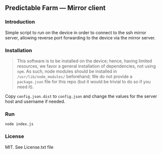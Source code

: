 Predictable Farm — Mirror client
---

### Introduction

Simple script to run on the device in order to connect to the ssh mirror server, allowing reverse port forwarding to the device via the mirror server.

### Installation

> This software is to be installed on the device; hence, having limited resources, we favor a general installation of dependencies, not using `npm`.
> As such, node modules should be installed in `/usr/lib/node_modules/` beforehand; We do not provide a `package.json` file for this repo (but it would be trivial to do so if you need it).

Copy `config.json.dist`  to  `config.json` and change the values for the server host and username if needed.

### Run

    node index.js

### License

MIT. See License.txt file